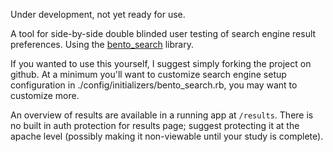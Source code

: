 Under development, not yet ready for use.  

A tool for side-by-side double blinded user testing of search engine
result preferences. Using the [bento_search](http://github.com/jrochkind/bento_search)
library.

If you wanted to use this yourself, I suggest simply forking the project on
github. At a minimum you'll want to customize search engine setup configuration
in ./config/initializers/bento_search.rb, you may want to customize more. 

An overview of results are available in a running app at `/results`. There is
no built in auth protection for results page; suggest protecting it at the apache
level (possibly making it non-viewable until your study is complete). 
